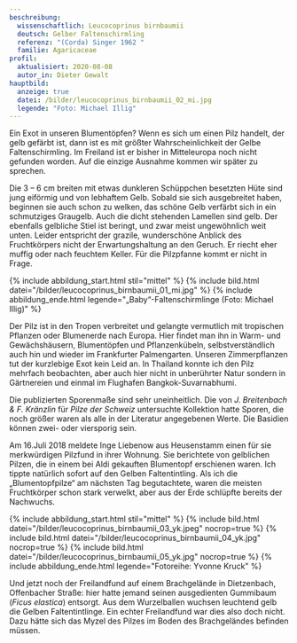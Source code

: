 ```yaml
---
beschreibung:
  wissenschaftlich: Leucocoprinus birnbaumii
  deutsch: Gelber Faltenschirmling
  referenz: "(Corda) Singer 1962 "
  familie: Agaricaceae
profil:
  aktualisiert: 2020-08-08
  autor_in: Dieter Gewalt
hauptbild:
  anzeige: true
  datei: /bilder/leucocoprinus_birnbaumii_02_mi.jpg
  legende: "Foto: Michael Illig"
---
```

Ein Exot in unseren Blumentöpfen? Wenn es sich um einen Pilz handelt, der gelb gefärbt ist, dann ist es mit größter Wahrscheinlichkeit der Gelbe Faltenschirmling. Im Freiland ist er bisher in Mitteleuropa noch nicht gefunden worden. Auf die einzige Ausnahme kommen wir später zu sprechen.

Die 3 – 6 cm breiten mit etwas dunkleren Schüppchen besetzten Hüte sind jung eiförmig und von lebhaftem Gelb. Sobald sie sich ausgebreitet haben, beginnen sie auch schon zu welken, das schöne Gelb verfärbt sich in ein schmutziges Graugelb. Auch die dicht stehenden Lamellen sind gelb. Der ebenfalls gelbliche Stiel ist beringt, und zwar meist ungewöhnlich weit unten. Leider entspricht der grazile, wunderschöne Anblick des Fruchtkörpers nicht der Erwartungshaltung an den Geruch. Er riecht eher muffig oder nach feuchtem Keller. Für die Pilzpfanne kommt er nicht in Frage.

{% include abbildung_start.html stil="mittel" %}
{% include bild.html datei="/bilder/leucocoprinus_birnbaumii_01_mi.jpg" %}
{% include abbildung_ende.html legende="„Baby“-Faltenschirmlinge (Foto: Michael Illig)" %}

Der Pilz ist in den Tropen verbreitet und gelangte vermutlich mit tropischen Pflanzen oder Blumenerde nach Europa. Hier findet man ihn in Warm- und Gewächshäusern, Blumentöpfen und Pflanzenkübeln, selbstverständlich auch hin und wieder im Frankfurter Palmengarten. Unseren Zimmerpflanzen tut der kurzlebige Exot kein Leid an. In Thailand konnte ich den Pilz mehrfach beobachten, aber auch hier nicht in unberührter Natur sondern in Gärtnereien und einmal im Flughafen Bangkok-Suvarnabhumi.

Die publizierten Sporenmaße sind sehr uneinheitlich. Die von *J. Breitenbach & F. Kränzlin* für *Pilze der Schweiz* untersuchte Kollektion hatte Sporen, die noch größer waren als alle in der Literatur angegebenen Werte. Die Basidien können zwei- oder viersporig sein.

Am 16.Juli 2018 meldete Inge Liebenow aus Heusenstamm einen für sie merkwürdigen Pilzfund in ihrer Wohnung. Sie berichtete von gelblichen Pilzen, die in einem bei Aldi gekauften Blumentopf erschienen waren. Ich tippte natürlich sofort auf den Gelben Faltentintling. Als ich die „Blumentopfpilze“ am nächsten Tag begutachtete, waren die meisten Fruchtkörper schon stark verwelkt, aber aus der Erde schlüpfte bereits der Nachwuchs.

{% include abbildung_start.html stil="mittel" %}
{% include bild.html datei="/bilder/leucocoprinus_birnbaumii_03_yk.jpeg" nocrop=true %}
{% include bild.html datei="/bilder/leucocoprinus_birnbaumii_04_yk.jpg" nocrop=true %}
{% include bild.html datei="/bilder/leucocoprinus_birnbaumii_05_yk.jpg" nocrop=true %}
{% include abbildung_ende.html legende="Fotoreihe: Yvonne Kruck" %}

Und jetzt noch der Freilandfund auf einem Brachgelände in Dietzenbach, Offenbacher Straße: hier hatte jemand seinen ausgedienten Gummibaum (*Ficus elastica*) entsorgt. Aus dem Wurzelballen wuchsen leuchtend gelb die Gelben Faltentintlinge. Ein echter Freilandfund war dies also doch nicht. Dazu hätte sich das Myzel des Pilzes im Boden des Brachgeländes befinden müssen.
